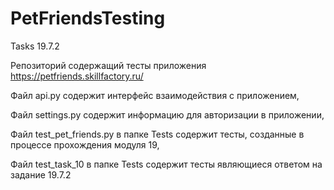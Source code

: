 # PetFriendsTesting

Tasks 19.7.2

Репозиторий содержащий тесты приложения https://petfriends.skillfactory.ru/

Файл api.py содержит интерфейс взаимодействия с приложением, 

Файл settings.py содержит информацию для авторизации в приложении,

Файл test_pet_friends.py в папке Tests содержит тесты, созданные в процессе прохождения модуля 19,

Файл test_task_10 в папке Tests содержит тесты являющиеся ответом на задание 19.7.2
